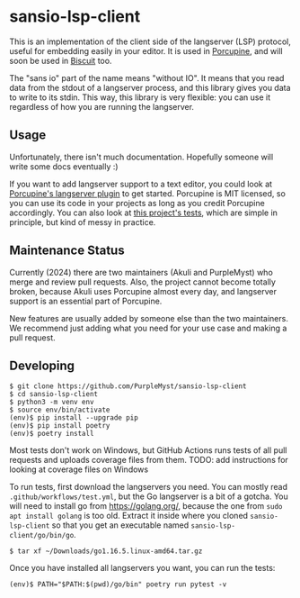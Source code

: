 # sansio-lsp-client

This is an implementation of the client side of the langserver (LSP) protocol, useful for embedding
easily in your editor.
It is used in [Porcupine](https://github.com/Akuli/porcupine),
and will soon be used in [Biscuit](https://github.com/billyeatcookies/Biscuit) too.

The "sans io" part of the name means "without IO".
It means that you read data from the stdout of a langserver process,
and this library gives you data to write to its stdin.
This way, this library is very flexible:
you can use it regardless of how you are running the langserver.


## Usage

Unfortunately, there isn't much documentation. Hopefully someone will write some docs eventually :)

If you want to add langserver support to a text editor, you could look at
[Porcupine's langserver plugin](https://github.com/Akuli/porcupine/blob/main/porcupine/plugins/langserver.py)
to get started. Porcupine is MIT licensed, so you can use its code in your projects as long as you credit Porcupine accordingly.
You can also look at [this project's tests](tests/), which are simple in principle, but kind of messy in practice.


## Maintenance Status

Currently (2024) there are two maintainers (Akuli and PurpleMyst) who merge and review pull requests.
Also, the project cannot become totally broken, because Akuli uses Porcupine almost every day,
and langserver support is an essential part of Porcupine.

New features are usually added by someone else than the two maintainers.
We recommend just adding what you need for your use case and making a pull request.


## Developing

    $ git clone https://github.com/PurpleMyst/sansio-lsp-client
    $ cd sansio-lsp-client
    $ python3 -m venv env
    $ source env/bin/activate
    (env)$ pip install --upgrade pip
    (env)$ pip install poetry
    (env)$ poetry install

Most tests don't work on Windows,
but GitHub Actions runs tests of all pull requests and uploads coverage files from them.
TODO: add instructions for looking at coverage files on Windows

To run tests, first download the langservers you need.
You can mostly read `.github/workflows/test.yml`, but the Go langserver is a bit of a gotcha.
You will need to install go from https://golang.org/,
because the one from `sudo apt install golang` is too old.
Extract it inside where you cloned `sansio-lsp-client`
so that you get an executable named `sansio-lsp-client/go/bin/go`.

    $ tar xf ~/Downloads/go1.16.5.linux-amd64.tar.gz

Once you have installed all langservers you want, you can run the tests:

    (env)$ PATH="$PATH:$(pwd)/go/bin" poetry run pytest -v
